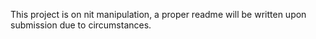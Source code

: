 This project is on nit manipulation, a proper readme will be written upon submission due to circumstances.
